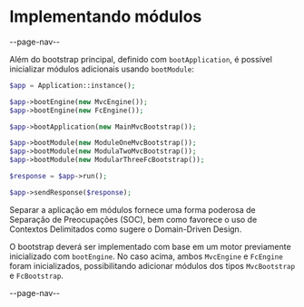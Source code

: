 # Implementando módulos

--page-nav--

Além do bootstrap principal, definido com `bootApplication`, é possível 
inicializar módulos adicionais usando `bootModule`:

```php
$app = Application::instance();

$app->bootEngine(new MvcEngine());
$app->bootEngine(new FcEngine());

$app->bootApplication(new MainMvcBootstrap());

$app->bootModule(new ModuleOneMvcBootstrap());
$app->bootModule(new ModulaTwoMvcBootstrap());
$app->bootModule(new ModularThreeFcBootstrap());

$response = $app->run();

$app->sendResponse($response);
```

Separar a aplicação em módulos fornece uma forma poderosa de Separação de Preocupações 
(SOC), bem como favorece o uso de Contextos Delimitados como sugere o Domain-Driven Design.

O bootstrap deverá ser implementado com base em um motor previamente inicializado
com `bootEngine`. No caso acima, ambos `MvcEngine` e `FcEngine` foram inicializados,
possibilitando adicionar módulos dos tipos `MvcBootstrap` e `FcBootstrap`.

--page-nav--
